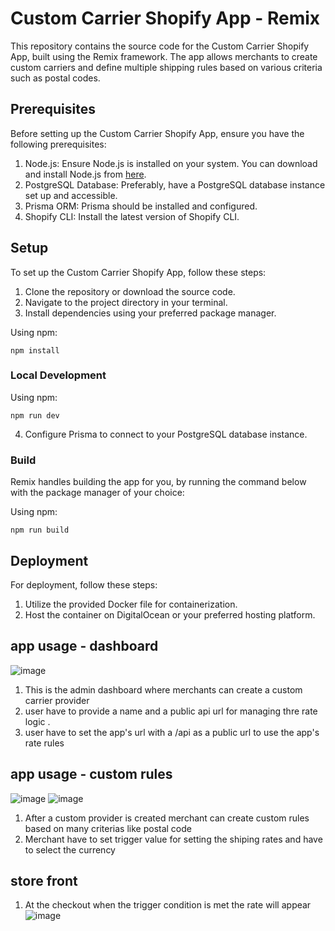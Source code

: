 # Custom Carrier Shopify App - Remix

This repository contains the source code for the Custom Carrier Shopify App, built using the Remix framework. The app allows merchants to create custom carriers and define multiple shipping rules based on various criteria such as postal codes.

## Prerequisites

Before setting up the Custom Carrier Shopify App, ensure you have the following prerequisites:

1. Node.js: Ensure Node.js is installed on your system. You can download and install Node.js from  [here](https://nodejs.org/en/download/).
2. PostgreSQL Database: Preferably, have a PostgreSQL database instance set up and accessible.
3. Prisma ORM: Prisma should be installed and configured.
4. Shopify CLI: Install the latest version of Shopify CLI.

## Setup

To set up the Custom Carrier Shopify App, follow these steps:

1. Clone the repository or download the source code.
2. Navigate to the project directory in your terminal.
3. Install dependencies using your preferred package manager.
   
Using npm:

```shell
npm install
```
### Local Development

Using npm:

```shell
npm run dev
```
4. Configure Prisma to connect to your PostgreSQL database instance.


### Build

Remix handles building the app for you, by running the command below with the package manager of your choice:

Using npm:

```shell
npm run build
```

## Deployment 
For deployment, follow these steps:

1. Utilize the provided Docker file for containerization.
2. Host the container on DigitalOcean or your preferred hosting platform.

## app usage - dashboard
![image](https://github.com/NavasMuhammed/custom-carrier-shopify-app/assets/83510230/eb93a37a-fd64-4f51-9108-a0bad43232ca)
1. This is the admin dashboard where merchants can create a custom carrier provider
2. user have to provide a name and a public api url for managing thre rate logic .
3. user have to set the app's url with a /api as a public url to use the app's rate rules

## app usage - custom rules 
![image](https://github.com/NavasMuhammed/custom-carrier-shopify-app/assets/83510230/ace38548-777e-464b-bb33-6dc5de69e25f)
![image](https://github.com/NavasMuhammed/custom-carrier-shopify-app/assets/83510230/6c3e30df-9b96-44eb-8897-902a06d24aa3)

1. After a custom provider is created merchant can create custom rules based on many criterias like postal code
2. Merchant have to set trigger value for setting the shiping rates and have to select the currency

## store front 
1. At the checkout when the trigger condition is met the rate will appear
![image](https://github.com/NavasMuhammed/custom-carrier-shopify-app/assets/83510230/6e32b89a-4b3c-4954-b305-736281cbf737)

